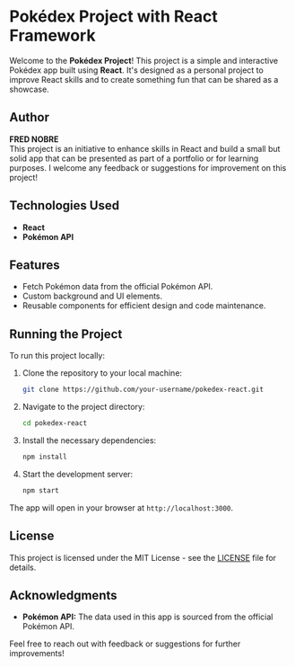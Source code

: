# Pokédex Project with React Framework

Welcome to the **Pokédex Project**! This project is a simple and interactive Pokédex app built using **React**. It's designed as a personal project to improve React skills and to create something fun that can be shared as a showcase.

## Author

**FRED NOBRE**   
This project is an initiative to enhance skills in React and build a small but solid app that can be presented as part of a portfolio or for learning purposes. I welcome any feedback or suggestions for improvement on this project!

## Technologies Used

- **React**
- **Pokémon API**

## Features

- Fetch Pokémon data from the official Pokémon API.
- Custom background and UI elements.
- Reusable components for efficient design and code maintenance.

## Running the Project

To run this project locally:

1. Clone the repository to your local machine:
   ```bash
   git clone https://github.com/your-username/pokedex-react.git
   ```

2. Navigate to the project directory:
   ```bash
   cd pokedex-react
   ```

3. Install the necessary dependencies:
   ```bash
   npm install
   ```

4. Start the development server:
   ```bash
   npm start
   ```

The app will open in your browser at `http://localhost:3000`.

## License

This project is licensed under the MIT License - see the [LICENSE](LICENSE) file for details.

## Acknowledgments

- **Pokémon API:** The data used in this app is sourced from the official Pokémon API.

Feel free to reach out with feedback or suggestions for further improvements!
